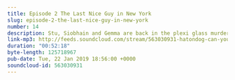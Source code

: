 ```yaml
---
title: Episode 2 The Last Nice Guy in New York
slug: episode-2-the-last-nice-guy-in-new-york
number: 14
description: Stu, Siobhain and Gemma are back in the plexi glass murder cube to talk Manic Pixie Dream Girls, the tremendous piece of imagery provided by the red ladle and a very special game of Fantasy PR ™. Join us on twitter, where our favourite sport is freebasinggggg at @stuartmcp @siobhainma and @gemmaflynn, that email again is gemlflynn@gmail.com, you know what it&#39;s for.
link-mp3: http://feeds.soundcloud.com/stream/563030931-hatondog-can-you-just-say-ep14-episode-2-the-last-nice-guy-in-new-york.mp3
duration: "00:52:18"
byte-length: 125718967
pub-date: Tue, 22 Jan 2019 18:56:00 +0000
soundcloud-id: 563030931
---
```


